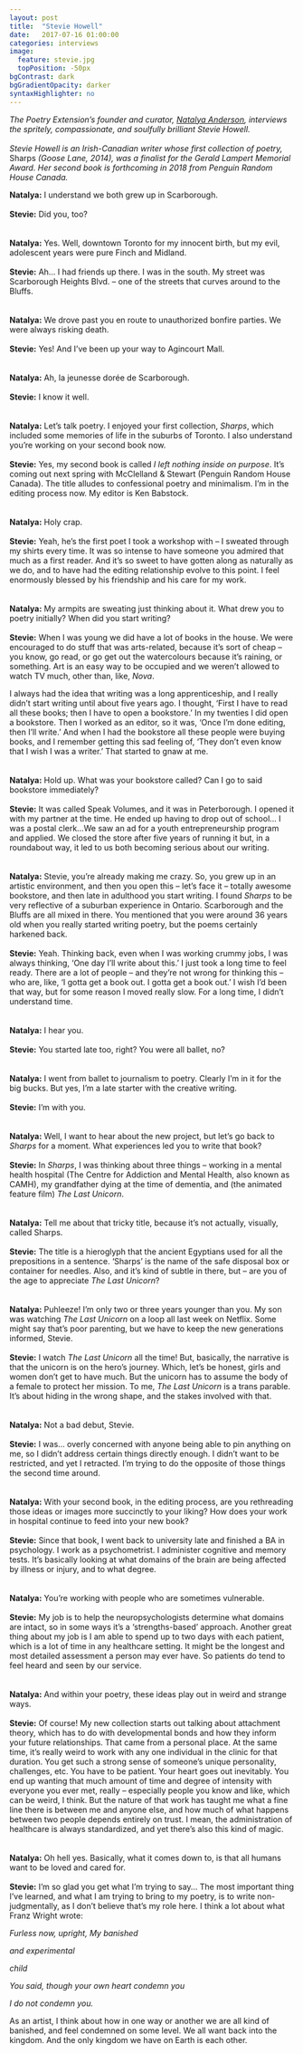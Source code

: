 ```yaml
---
layout: post
title:  "Stevie Howell"
date:   2017-07-16 01:00:00
categories: interviews
image:
  feature: stevie.jpg
  topPosition: -50px
bgContrast: dark
bgGradientOpacity: darker
syntaxHighlighter: no
---
```


<em>The Poetry Extension’s founder and curator, [Natalya Anderson](http://www.natalyaanderson.com), interviews the spritely, compassionate, and soulfully brilliant Stevie Howell.
<br/><br/>
Stevie Howell is an Irish-Canadian writer whose first collection of poetry,</em> Sharps<em> (Goose Lane, 2014), was a finalist for the Gerald Lampert Memorial Award. Her second book is forthcoming in 2018 from Penguin Random House Canada.</em>

<strong>Natalya:</strong> I understand we both grew up in Scarborough.
<br/><br/>
<strong>Stevie:</strong> Did you, too?
<br/><br/><br/>
<strong>Natalya:</strong> Yes. Well, downtown Toronto for my innocent birth, but my evil, adolescent years were pure Finch and Midland.
<br/><br/>
<strong>Stevie:</strong> Ah… I had friends up there. I was in the south. My street was Scarborough Heights Blvd. – one of the streets that curves around to the Bluffs.
<br/><br/><br/>
<strong>Natalya:</strong> We drove past you en route to unauthorized bonfire parties. We were always risking death.
<br/><br/>
<strong>Stevie:</strong> Yes! And I’ve been up your way to Agincourt Mall.
<br/><br/><br/>
<strong>Natalya:</strong> Ah, la jeunesse dorée de Scarborough.
<br/><br/>
<strong>Stevie:</strong> I know it well.
<br/><br/><br/>
<strong>Natalya:</strong> Let’s talk poetry. I enjoyed your first collection, <em>Sharps</em>, which included some memories of life in the suburbs of Toronto. I also understand you’re working on your second book now.
<br/><br/>
<strong>Stevie:</strong>  Yes, my second book is called <em>I left nothing inside on purpose</em>. It’s coming out next spring with McClelland & Stewart (Penguin Random House Canada). The title alludes to confessional poetry and minimalism. I’m in the editing process now. My editor is Ken Babstock.
<br/><br/><br/>
<strong>Natalya:</strong> Holy crap.
<br/><br/>
<strong>Stevie:</strong> Yeah, he’s the first poet I took a workshop with – I sweated through my shirts every time. It was so intense to have someone you admired that much as a first reader. And it’s so sweet to have gotten along as naturally as we do, and to have had the editing relationship evolve to this point. I feel enormously blessed by his friendship and his care for my work.
<br/><br/><br/>
<strong>Natalya:</strong> My armpits are sweating just thinking about it. What drew you to poetry initially? When did you start writing?
<br/><br/>
<strong>Stevie:</strong> When I was young we did have a lot of books in the house. We were encouraged to do stuff that was arts-related, because it’s sort of cheap – you know, go read, or go get out the watercolours because it’s raining, or something. Art is an easy way to be occupied and we weren’t allowed to watch TV much, other than, like, <em>Nova</em>.

I always had the idea that writing was a long apprenticeship, and I really didn’t start writing until about five years ago. I thought, ‘First I have to read all these books; then I have to open a bookstore.’ In my twenties I did open a bookstore. Then I worked as an editor, so it was, ‘Once I’m done editing, then I’ll write.’ And when I had the bookstore all these people were buying books, and I remember getting this sad feeling of, ‘They don’t even know that I wish I was a writer.’ That started to gnaw at me.
<br/><br/><br/>
<strong>Natalya:</strong> Hold up. What was your bookstore called? Can I go to said bookstore immediately?
<br/><br/>
<strong>Stevie:</strong> It was called Speak Volumes, and it was in Peterborough. I opened it with my partner at the time. He ended up having to drop out of school… I was a postal clerk…We saw an ad for a youth entrepreneurship program and applied. We closed the store after five years of running it but, in a roundabout way, it led to us both becoming serious about our writing.
<br/><br/><br/>
<strong>Natalya:</strong> Stevie, you’re already making me crazy. So, you grew up in an artistic environment, and then you open this – let’s face it – totally awesome bookstore, and then late in adulthood you start writing. I found <em>Sharps</em> to be very reflective of a suburban experience in Ontario. Scarborough and the Bluffs are all mixed in there. You mentioned that you were around 36 years old when you really started writing poetry, but the poems certainly harkened back.
<br/><br/>
<strong>Stevie:</strong> Yeah. Thinking back, even when I was working crummy jobs, I was always thinking, ‘One day I’ll write about this.’ I just took a long time to feel ready. There are a lot of people – and they’re not wrong for thinking this – who are, like, ‘I gotta get a book out. I gotta get a book out.’ I wish I’d been that way, but for some reason I moved really slow. For a long time, I didn’t understand time.
<br/><br/><br/>
<strong>Natalya:</strong> I hear you.
<br/><br/>
<strong>Stevie:</strong> You started late too, right? You were all ballet, no?
<br/><br/><br/>
<strong>Natalya:</strong> I went from ballet to journalism to poetry. Clearly I’m in it for the big bucks. But yes, I’m a late starter with the creative writing.
<br/><br/>
<strong>Stevie:</strong> I’m with you.
<br/><br/><br/>
<strong>Natalya:</strong> Well, I want to hear about the new project, but let’s go back to <em>Sharps</em> for a moment. What experiences led you to write that book?
<br/><br/>
<strong>Stevie:</strong> In <em>Sharps</em>, I was thinking about three things – working in a mental health hospital (The Centre for Addiction and Mental Health, also known as CAMH), my grandfather dying at the time of dementia, and (the animated feature film) <em>The Last Unicorn</em>.
<br/><br/><br/>
<strong>Natalya:</strong> Tell me about that tricky title, because it’s not actually, visually, called Sharps.
<br/><br/>
<strong>Stevie:</strong> The title is a hieroglyph that the ancient Egyptians used for all the prepositions in a sentence. ‘Sharps’ is the name of the safe disposal box or container for needles. Also, and it’s kind of subtle in there, but – are you of the age to appreciate <em>The Last Unicorn</em>?
<br/><br/><br/>
<strong>Natalya:</strong> Puhleeze! I’m only two or three years younger than you. My son was watching <em>The Last Unicorn</em> on a loop all last week on Netflix. Some might say that’s poor parenting, but we have to keep the new generations informed, Stevie.
<br/><br/>
<strong>Stevie:</strong> I watch <em>The Last Unicorn</em> all the time! But, basically, the narrative is that the unicorn is on the hero’s journey. Which, let’s be honest, girls and women don’t get to have much. But the unicorn has to assume the body of a female to protect her mission. To me, <em>The Last Unicorn</em> is a trans parable. It’s about hiding in the wrong shape, and the stakes involved with that.
<br/><br/><br/>
<strong>Natalya:</strong> Not a bad debut, Stevie.
<br/><br/>
<strong>Stevie:</strong> I was… overly concerned with anyone being able to pin anything on me, so I didn’t address certain things directly enough. I didn’t want to be restricted, and yet I retracted. I’m trying to do the opposite of those things the second time around.
<br/><br/><br/>
<strong>Natalya:</strong> With your second book, in the editing process, are you rethreading those ideas or images more succinctly to your liking? How does your work in hospital continue to feed into your new book?
<br/><br/>
<strong>Stevie:</strong> Since that book, I went back to university late and finished a BA in psychology. I work as a psychometrist. I administer cognitive and memory tests. It’s basically looking at what domains of the brain are being affected by illness or injury, and to what degree.
<br/><br/><br/>
<strong>Natalya:</strong> You’re working with people who are sometimes vulnerable.
<br/><br/>
<strong>Stevie:</strong> My job is to help the neuropsychologists determine what domains are intact, so in some ways it’s a ‘strengths-based’ approach. Another great thing about my job is I am able to spend up to two days with each patient, which is a lot of time in any healthcare setting. It might be the longest and most detailed assessment a person may ever have. So patients do tend to feel heard and seen by our service.
<br/><br/><br/>
<strong>Natalya:</strong> And within your poetry, these ideas play out in weird and strange ways.
<br/><br/>
<strong>Stevie:</strong> Of course! My new collection starts out talking about attachment theory, which has to do with developmental bonds and how they inform your future relationships. That came from a personal place. At the same time, it’s really weird to work with any one individual in the clinic for that duration. You get such a strong sense of someone’s unique personality, challenges, etc. You have to be patient. Your heart goes out inevitably. You end up wanting that much amount of time and degree of intensity with everyone you ever met, really – especially people you know and like, which can be weird, I think. But the nature of that work has taught me what a fine line there is between me and anyone else, and how much of what happens between two people depends entirely on trust. I mean, the administration of healthcare is always standardized, and yet there’s also this kind of magic.
<br/><br/><br/>
<strong>Natalya:</strong> Oh hell yes. Basically, what it comes down to, is that all humans want to be loved and cared for.
<br/><br/>
<strong>Stevie:</strong> I’m so glad you get what I’m trying to say… The most important thing I’ve learned, and what I am trying to bring to my poetry, is to write non-judgmentally, as I don’t believe that’s my role here. I think a lot about what Franz Wright wrote:

<em>Furless now, upright, My banished</em>

<em>and experimental</em>

<em>child</em>

<em>You said, though your own heart condemn you</em>

<em>I do not condemn you.</em>

As an artist, I think about how in one way or another we are all kind of banished, and feel condemned on some level. We all want back into the kingdom. And the only kingdom we have on Earth is each other.
